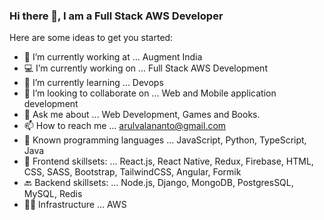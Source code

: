 ### Hi there 👋, I am a Full Stack AWS Developer

Here are some ideas to get you started:

- 🔭 I’m currently working at ... Augment India
- 💻 I’m currently working on ... Full Stack AWS Development
- 🌱 I’m currently learning ... Devops
- 👯 I’m looking to collaborate on ... Web and Mobile application development
- 💬 Ask me about ... Web Development, Games and Books.
- 📫 How to reach me ... arulvalananto@gmail.com
- 🤖 Known programming languages ... JavaScript, Python, TypeScript, Java
- 🚀 Frontend skillsets: ... React.js, React Native, Redux, Firebase, HTML, CSS, SASS, Bootstrap, TailwindCSS, Angular, Formik
- 🔙 Backend skillsets: ... Node.js, Django, MongoDB, PostgresSQL, MySQL, Redis
- 👨‍💻 Infrastructure ... AWS
